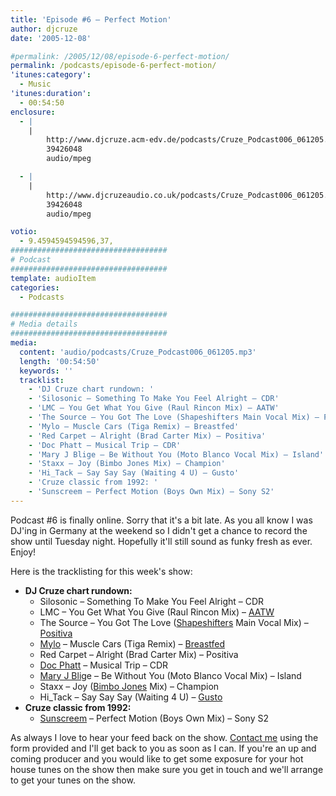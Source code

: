 ```yaml
---
title: 'Episode #6 – Perfect Motion'
author: djcruze
date: '2005-12-08'

#permalink: /2005/12/08/episode-6-perfect-motion/
permalink: /podcasts/episode-6-perfect-motion/
'itunes:category':
  - Music
'itunes:duration':
  - 00:54:50
enclosure:
  - |
    |
        http://www.djcruze.acm-edv.de/podcasts/Cruze_Podcast006_061205.mp3
        39426048
        audio/mpeg

  - |
    |
        http://www.djcruzeaudio.co.uk/podcasts/Cruze_Podcast006_061205.mp3
        39426048
        audio/mpeg

votio:
  - 9.4594594594596,37,
###################################
# Podcast
###################################
template: audioItem
categories:
  - Podcasts

###################################
# Media details
###################################
media:
  content: 'audio/podcasts/Cruze_Podcast006_061205.mp3'
  length: '00:54:50'
  keywords: ''
  tracklist:
    - 'DJ Cruze chart rundown: '
    - 'Silosonic – Something To Make You Feel Alright – CDR'
    - 'LMC – You Get What You Give (Raul Rincon Mix) – AATW'
    - 'The Source – You Got The Love (Shapeshifters Main Vocal Mix) – Positiva'
    - 'Mylo – Muscle Cars (Tiga Remix) – Breastfed'
    - 'Red Carpet – Alright (Brad Carter Mix) – Positiva'
    - 'Doc Phatt – Musical Trip – CDR'
    - 'Mary J Blige – Be Without You (Moto Blanco Vocal Mix) – Island'
    - 'Staxx – Joy (Bimbo Jones Mix) – Champion'
    - 'Hi_Tack – Say Say Say (Waiting 4 U) – Gusto'
    - 'Cruze classic from 1992: '
    - 'Sunscreem – Perfect Motion (Boys Own Mix) – Sony S2'
---
```


Podcast #6 is finally online. Sorry that it's a bit late. As you all know I was DJ'ing in Germany at the weekend so I didn't get a chance to record the show until Tuesday night. Hopefully it'll still sound as funky fresh as ever. Enjoy!

Here is the tracklisting for this week's show:

- **DJ Cruze chart rundown:**
  - Silosonic – Something To Make You Feel Alright – CDR
  - LMC – You Get What You Give (Raul Rincon Mix) – [AATW][3]
  - The Source – You Got The Love ([Shapeshifters][4] Main Vocal Mix) – [Positiva][5]
  - [Mylo][6] – Muscle Cars (Tiga Remix) – [Breastfed][7]
  - Red Carpet – Alright (Brad Carter Mix) – Positiva
  - [Doc Phatt][8] – Musical Trip – CDR
  - [Mary J Blig][9]e – Be Without You (Moto Blanco Vocal Mix) – Island
  - Staxx – Joy ([Bimbo Jones][10] Mix) – Champion
  - Hi_Tack – Say Say Say (Waiting 4 U) – [Gusto][11]
- **Cruze classic from 1992:**
  - [Sunscreem][12] – Perfect Motion (Boys Own Mix) – Sony S2

As always I love to hear your feed back on the show. [Contact me][13] using the form provided and I'll get back to you as soon as I can. If you're an up and coming producer and you would like to get some exposure for your hot house tunes on the show then make sure you get in touch and we'll arrange to get your tunes on the show.

[1]: http://www.djcruzeaudio.co.uk/podcasts/Cruze_Podcast006_061205.mp3
[2]: http://www.djcruze.co.uk/cms/podcasts/feed/rss2
[3]: http://www.aatw.com/
[4]: http://www.nocturnalgroove.co.uk/
[5]: http://www.positivarecords.com/
[6]: http://www.mylo.tv/
[7]: http://www.breastfed.tv/
[8]: http://www.docphatt.com/
[9]: http://www.mjblige.com/
[10]: http://www.djleedagger.co.uk/
[11]: http://www.gutrecords.com/
[12]: http://www.vh1.com/artists/az/sunscreem/bio.jhtml
[13]: http://www.djcruze.co.uk/cms/contact/
